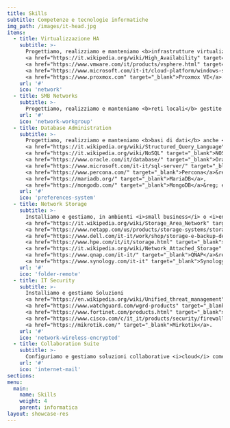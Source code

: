 ```yaml
---
title: Skills
subtitle: Competenze e tecnologie informatiche
img_path: /images/it-head.jpg
items:
  - title: Virtualizzazione HA
    subtitle: >-
      Progettiamo, realizziamo e manteniamo <b>infrastrutture virtualizzate</b> ad 
      <a href="https://it.wikipedia.org/wiki/High_Availability" target="_blank">alta disponibilità</a> di classe <i>enterprise</i> basate su tecnologia 
      <a href="https://www.vmware.com/it/products/vsphere.html" target="_blank">VMWare&reg; ESXi</a>,
      <a href="https://www.microsoft.com/it-it/cloud-platform/windows-server" target="_blank">Microsoft&reg; Hyper-V</a>,
      <a href="https://www.proxmox.com" target="_blank">Proxmox VE</a>.
    url: '#'
    ico: 'network'
  - title: SMB Networks
    subtitle: >-
      Progettiamo, realizziamo e manteniamo <b>reti locali</b> gestite con <b>controller di dominio Microsoft&reg;</b> <a href="https://docs.microsoft.com/it-it/windows-server/identity/ad-ds/ad-ds-getting-started"  target="_blank">Active Directory Domain Services</a>, <b>GNU/Linux</b> <a href="https://www.samba.org/" target="_blank">Samba</a>, <b>Apple&reg;</b> <a href="https://www.apple.com/it/macos/server/features/" target="_blank">MacOS Server Open Directory</a>.
    url: '#'
    ico: 'network-workgroup'
  - title: Database Administration
    subtitle: >-
      Progettiamo, realizziamo e manteniamo <b>basi di dati</b> anche <b>scalabili</b> con tecnologie 
      <a href="https://it.wikipedia.org/wiki/Structured_Query_Language" target="_blank">SQL</a> o
      <a href="https://it.wikipedia.org/wiki/NoSQL" target="_blank">NOSQL</a>. Amministriamo DBMS
      <a href="https://www.oracle.com/it/database/" target="_blank">Oracle</a>&reg;,
      <a href="https://www.microsoft.com/it-it/sql-server/" target="_blank">MS SQL Server</a>&reg;,
      <a href="https://www.percona.com/" target="_blank">Percona</a>&reg;/
      <a href="https://mariadb.org/" target="_blank">MariaDB</a>,
      <a href="https://mongodb.com/" target="_blank">MongoDB</a>&reg; ed altri ancora.
    url: '#'
    ico: 'preferences-system'
  - title: Network Storage
    subtitle: >-
      Installiamo e gestiamo, in ambienti <i>small business</i> o <i>enterprise</i>, 
      <a href="https://it.wikipedia.org/wiki/Storage_Area_Network" target="_blank">SAN</a>
      <a href="https://www.netapp.com/us/products/storage-systems/storage-area-network.aspx" target="_blank">NetApp&reg;</a>, 
      <a href="https://www.dell.com/it-it/work/shop/storage-e-backup-dei-dati-di-dell-emc/sc/storage-products" target="_blank">Dell&reg; EMC</a>,
      <a href="https://www.hpe.com/it/it/storage.html" target="_blank">HP&reg; StorageWorks</a> e
      <a href="https://it.wikipedia.org/wiki/Network_Attached_Storage" target="_blank">NAS</a>
      <a href="https://www.qnap.com/it-it/" target="_blank">QNAP</a>&reg; e
      <a href="https://www.synology.com/it-it" target="_blank">Synology</a>&reg;.
    url: '#'
    ico: 'folder-remote'
  - title: IT Security
    subtitle: >-
      Installiamo e gestiamo Soluzioni 
      <a href="https://en.wikipedia.org/wiki/Unified_threat_management" target="_blank">UMT</a> virtuali e fisiche 
      <a href="https://www.watchguard.com/wgrd-products" target="_blank">WatchGuard</a>&reg;, 
      <a href="https://www.fortinet.com/products.html" target="_blank">Fortinet</a>&reg;, <a href="https://www.pfsense.org" target="_blank">PFSense</a>&reg;, 
      <a href="https://www.cisco.com/c/it_it/products/security/firewalls/index.html" target="_blank">Cisco</a>&reg; ed infrastrutture <i>Wi-fi</i> <a href="https://www.ui.com/" target="_blank">Ubiquiti</a>&reg; e
      <a href="https://mikrotik.com/" target="_blank">Mirkotik</a>.
    url: '#'         
    ico: 'network-wireless-encrypted'
  - title: Collaboration Suite 
    subtitle: >-
      Configuriamo e gestiamo soluzioni collaborative <i>cloud</i> come <a href="https://gsuite.google.it/intl/it/" target="_blank">GSuite</a>&reg; o <i>on site</i> come <a href="https://www.zimbra.com" target="_blank">Zimbra</a>&reg; o <a href="https://products.office.com/it-it/exchange/microsoft-exchange-server" target="_blank">Microsoft Exchange Server</a>&reg;.
    url: '#'         
    ico: 'internet-mail'
sections:   
menu:
  main:
    name: Skills
    weight: 4
    parent: informatica
layout: showcase-res
---
```


<!-- Monitoring, Managment, Containers, Sviluppo, embedded, terminal (smart work & edu) 

Soluzioni ad hoc per: no profit, edu, agri, enterprise 
-->

